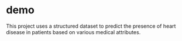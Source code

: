 # demo
This project uses a structured dataset to predict the presence of heart disease in patients based on various medical attributes.
